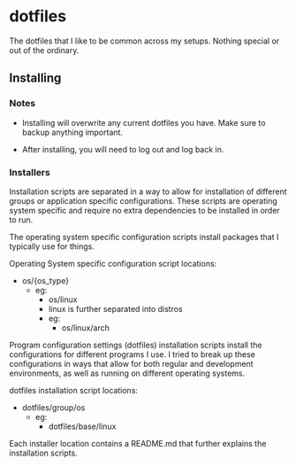 # dotfiles

The dotfiles that I like to be common across my setups.
Nothing special or out of the ordinary.

## Installing

### Notes

* Installing will overwrite any current dotfiles you have. Make sure to backup
anything important.

* After installing, you will need to log out and log back in.

### Installers

Installation scripts are separated in a way to allow for installation of
different groups or application specific configurations. These scripts are
operating system specific and require no extra dependencies to be installed
in order to run.

The operating system specific configuration scripts install packages that I
typically use for things.

Operating System specific configuration script locations:

* os/{os_type}
  * eg:
    * os/linux
    * linux is further separated into distros
    * eg:
      * os/linux/arch

Program configuration settings (dotfiles) installation scripts install the
configurations for different programs I use. I tried to break up these
configurations in ways that allow for both regular and development environments,
as well as running on different operating systems.

dotfiles installation script locations:

* dotfiles/group/os
  * eg:
    * dotfiles/base/linux

Each installer location contains a README.md that further explains the
installation scripts.
